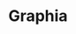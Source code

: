 ---
codehost: https://github.com/graphia-app
logohandle: graphiaapp
sort: graphia
title: Graphia
website: https://graphia.app/
---